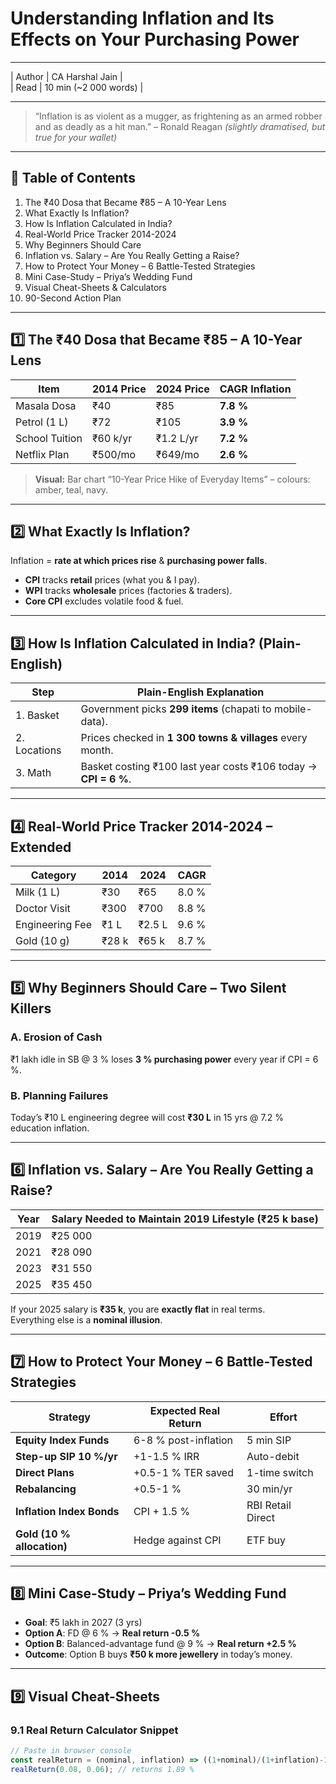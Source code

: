 <!-- src/content/blogs/understanding-inflation.md -->
# Understanding Inflation and Its Effects on Your Purchasing Power  

---

| Author | CA Harshal Jain |  
| Read   | 10 min (~2 000 words) |

---

> “Inflation is as violent as a mugger, as frightening as an armed robber and as deadly as a hit man.” – Ronald Reagan *(slightly dramatised, but true for your wallet)*

---

## 📖 Table of Contents
1. The ₹40 Dosa that Became ₹85 – A 10-Year Lens  
2. What Exactly Is Inflation?  
3. How Is Inflation Calculated in India?  
4. Real-World Price Tracker 2014-2024  
5. Why Beginners Should Care  
6. Inflation vs. Salary – Are You Really Getting a Raise?  
7. How to Protect Your Money – 6 Battle-Tested Strategies  
8. Mini Case-Study – Priya’s Wedding Fund  
9. Visual Cheat-Sheets & Calculators  
10. 90-Second Action Plan  

---

## 1️⃣ The ₹40 Dosa that Became ₹85 – A 10-Year Lens

| Item            | 2014 Price | 2024 Price | CAGR Inflation |
|-----------------|------------|------------|----------------|
| Masala Dosa     | ₹40        | ₹85        | **7.8 %**      |
| Petrol (1 L)    | ₹72        | ₹105       | **3.9 %**      |
| School Tuition  | ₹60 k/yr   | ₹1.2 L/yr  | **7.2 %**      |
| Netflix Plan    | ₹500/mo    | ₹649/mo    | **2.6 %**      |

> **Visual:** Bar chart “10-Year Price Hike of Everyday Items” – colours: amber, teal, navy.

---

## 2️⃣ What Exactly Is Inflation?

Inflation = **rate at which prices rise** & **purchasing power falls**.

- **CPI** tracks **retail** prices (what you & I pay).  
- **WPI** tracks **wholesale** prices (factories & traders).  
- **Core CPI** excludes volatile food & fuel.

---

## 3️⃣ How Is Inflation Calculated in India? (Plain-English)

| Step | Plain-English Explanation |
|------|---------------------------|
| 1. Basket | Government picks **299 items** (chapati to mobile-data). |
| 2. Locations | Prices checked in **1 300 towns & villages** every month. |
| 3. Math | Basket costing ₹100 last year costs ₹106 today → **CPI = 6 %**. |

---

## 4️⃣ Real-World Price Tracker 2014-2024 – Extended

| Category       | 2014 | 2024 | CAGR |
|----------------|------|------|------|
| Milk (1 L)     | ₹30  | ₹65  | 8.0 % |
| Doctor Visit   | ₹300 | ₹700 | 8.8 % |
| Engineering Fee| ₹1 L | ₹2.5 L | 9.6 % |
| Gold (10 g)    | ₹28 k| ₹65 k| 8.7 % |

---

## 5️⃣ Why Beginners Should Care – Two Silent Killers

### A. Erosion of Cash
₹1 lakh idle in SB @ 3 % loses **3 % purchasing power** every year if CPI = 6 %.

### B. Planning Failures
Today’s ₹10 L engineering degree will cost **₹30 L** in 15 yrs @ 7.2 % education inflation.

---

## 6️⃣ Inflation vs. Salary – Are You Really Getting a Raise?

| Year | Salary Needed to Maintain 2019 Lifestyle (₹25 k base) |
|------|-------------------------------------------------------|
| 2019 | ₹25 000 |
| 2021 | ₹28 090 |
| 2023 | ₹31 550 |
| 2025 | ₹35 450 |

If your 2025 salary is **₹35 k**, you are **exactly flat** in real terms.  
Everything else is a **nominal illusion**.

---

## 7️⃣ How to Protect Your Money – 6 Battle-Tested Strategies

| Strategy | Expected Real Return | Effort |
|----------|----------------------|--------|
| **Equity Index Funds** | 6-8 % post-inflation | 5 min SIP |
| **Step-up SIP 10 %/yr** | +1-1.5 % IRR | Auto-debit |
| **Direct Plans** | +0.5-1 % TER saved | 1-time switch |
| **Rebalancing** | +0.5-1 % | 30 min/yr |
| **Inflation Index Bonds** | CPI + 1.5 % | RBI Retail Direct |
| **Gold (10 % allocation)** | Hedge against CPI | ETF buy |

---

## 8️⃣ Mini Case-Study – Priya’s Wedding Fund

- **Goal**: ₹5 lakh in 2027 (3 yrs)  
- **Option A**: FD @ 6 % → **Real return -0.5 %**  
- **Option B**: Balanced-advantage fund @ 9 % → **Real return +2.5 %**  
- **Outcome**: Option B buys **₹50 k more jewellery** in today’s money.

---

## 9️⃣ Visual Cheat-Sheets

### 9.1 Real Return Calculator Snippet
```js
// Paste in browser console
const realReturn = (nominal, inflation) => ((1+nominal)/(1+inflation)-1)*100;
realReturn(0.08, 0.06); // returns 1.89 %

